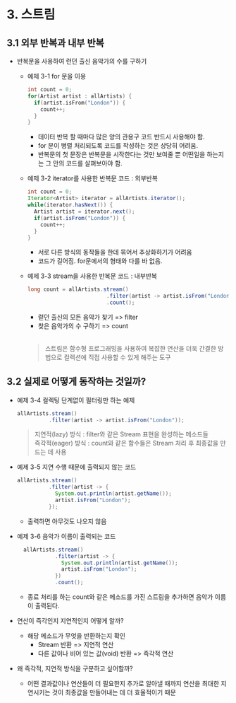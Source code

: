# 3. 스트림

## 3.1 외부 반복과 내부 반복

* 반복문을 사용하여 런던 출신 음악가의 수를 구하기
  * 예제 3-1 for 문을 이용
    ``` c
    int count = 0;
    for(Artist artist : allArtists) {
      if(artist.isFrom("London")) {
        count++;
      }
    }
    ```
    * 데이터 반복 할 때마다 많은 양의 관용구 코드 반드시 사용해야 함.
    * for 문이 병렬 처리되도록 코드를 작성하는 것은 상당히 어려움.
    * 반복문의 첫 문장은 반복문을 시작한다는 것만 보여줄 뿐 어떤일을 하는지는 그 안의 코드를 살펴보아야 함.
    
  * 예제 3-2 iterator를 사용한 반복문 코드 : 외부반복
    ``` java
    int count = 0;
    Iterator<Artist> iterator = allArtists.iterator();
    while(iterator.hasNext()) {
      Artist artist = iterator.next();
      if(artist.isFrom("London")) {
        count++;
      }
    }
    ```
    * 서로 다른 방식의 동작들을 한데 묶어서 추상화하기가 어려움
    * 코드가 길어짐. for문에서의 형태와 다를 바 없음.
    
  * 예제 3-3 stream을 사용한 반복문 코드 : 내부반복
    ``` java
    long count = allArtists.stream()
                             .filter(artist -> artist.isFrom("London"))
                             .count();
    ```
    * 럳던 출신의 모든 음악가 찾기 => filter
    * 찾은 음악가의 수 구하기 => count
    <br>
    
    > 스트림은 함수형 프로그래밍을 사용하여 복잡한 연산을 더욱 간결한 방법으로 컬렉션에 직접 사용할 수 있게 해주는 도구
    
## 3.2 실제로 어떻게 동작하는 것일까?

  * 예제 3-4 컬렉팅 단계없이 필터링만 하는 예제
    ``` java
    allArtists.stream()
              .filter(artist -> artist.isFrom("London"));
    ```
    > 지연적(lazy) 방식 : filter와 같은 Stream 표현을 완성하는 메소드들   
    > 즉각적(eager) 방식 :  count와 같은 함수들은 Stream 처리 후 최종값을 만드는 데 사용
    
  * 예제 3-5 지연 수행 때문에 출력되지 않는 코드
    ``` java
    allArtists.stream()
              .filter(artist -> {
                System.out.println(artist.getName());
                artist.isFrom("London");
              });
    ```
      * 출력하면 아무것도 나오지 않음
      
  * 예제 3-6 음악가 이름이 출력되는 코드
    ``` java
      allArtists.stream()
                .filter(artist -> {
                  System.out.println(artist.getName());
                  artist.isFrom("London");
                })
                .count();
     ```
      * 종료 처리를 하는 count와 같은 메소드를 가진 스트림을 추가하면 음악가 이름이 출력된다.
      
  * 연산이 즉각인지 지연적인지 어떻게 알까?
    * 해당 메소드가 무엇을 반환하는지 확인
      * Stream 반환 => 지연적 연산
      * 다른 값이나 비어 있는 값(void) 반환 => 즉각적 연산
      
  * 왜 즉각적, 지연적 방식을 구분하고 싶어할까?
    * 어떤 결과값이나 연산들이 더 필요한지 추가로 알아낼 때까지 연산을 최대한 지연시키는 것이 최종값을 만들어내는 데 더 효율적이기 때문
